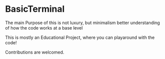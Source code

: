 # BasicTerminal
The main Purpose of this is not luxury, but minimalism better understanding of how the code works at a base level

This is mostly an Educational Project, where you can playaround with the code!

Contributions are welcomed. 
